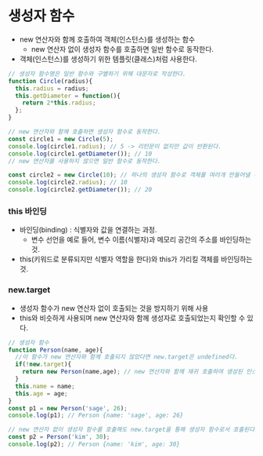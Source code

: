 # 생성자 함수  
- new 연산자와 함께 호출하여 객체(인스턴스)를 생성하는 함수  
  - new 연산자 없이 생성자 함수를 호출하면 일반 함수로 동작한다.  
- 객체(인스턴스)를 생성하기 위한 템플릿(클래스)처럼 사용한다.  
```javascript  
// 생성자 함수명은 일반 함수와 구별하기 위해 대문자로 작성한다.
function Circle(radius){
  this.radius = radius;
  this.getDiameter = function(){
    return 2*this.radius;
  };
}

// new 연산자와 함께 호출하면 생성자 함수로 동작한다.
const circle1 = new Circle(5);
console.log(circle1.radius); // 5 -> 리턴문이 없지만 값이 반환된다.
console.log(circle1.getDiameter()); // 10
// new 연산자를 사용하지 않으면 일반 함수로 동작한다.

const circle2 = new Circle(10); // 하나의 생성자 함수로 객체를 여러개 만들어낼 수 있다.
console.log(circle2.radius); // 10 
console.log(circle2.getDiameter()); // 20
```  
### this 바인딩  
- 바인딩(binding) : 식별자와 값을 연결하는 과정.  
  - 변수 선언을 예로 들어, 변수 이름(식별자)과 메모리 공간의 주소를 바인딩하는 것.  
- this(키워드로 분류되지만 식별자 역할을 한다)와 this가 가리킬 객체를 바인딩하는 것.  
### new.target  
- 생성자 함수가 new 연산자 없이 호출되는 것을 방지하기 위해 사용  
- this와 비슷하게 사용되며 new 연산자와 함께 생성자로 호출되었는지 확인할 수 있다.  
```javascript  
// 생성자 함수
function Person(name, age){
  //이 함수가 new 연산자와 함께 호출되지 않았다면 new.target은 undefined다.
  if(!new.target){ 
    return new Person(name,age); // new 연산자와 함께 재귀 호출하여 생성된 인스턴스를 반환한다.
  }
  this.name = name;
  this.age = age;
}
const p1 = new Person('sage', 26);
console.log(p1); // Person {name: 'sage', age: 26}

// new 연산자 없이 생성자 함수를 호출해도 new.target을 통해 생성자 함수로서 호출된다.
const p2 = Person('kim', 30);
console.log(p2); // Person {name: 'kim', age: 30}
```

